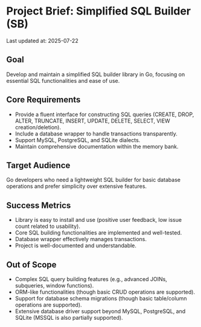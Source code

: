 # Project Brief: Simplified SQL Builder (SB)

Last updated at: 2025-07-22

## Goal
Develop and maintain a simplified SQL builder library in Go, focusing on essential SQL functionalities and ease of use.

## Core Requirements
- Provide a fluent interface for constructing SQL queries (CREATE, DROP, ALTER, TRUNCATE, INSERT, UPDATE, DELETE, SELECT, VIEW creation/deletion).
- Include a database wrapper to handle transactions transparently.
- Support MySQL, PostgreSQL, and SQLite dialects.
- Maintain comprehensive documentation within the memory bank.

## Target Audience
Go developers who need a lightweight SQL builder for basic database operations and prefer simplicity over extensive features.

## Success Metrics
- Library is easy to install and use (positive user feedback, low issue count related to usability).
- Core SQL building functionalities are implemented and well-tested.
- Database wrapper effectively manages transactions.
- Project is well-documented and understandable.

## Out of Scope
- Complex SQL query building features (e.g., advanced JOINs, subqueries, window functions).
- ORM-like functionalities (though basic CRUD operations are supported).
- Support for database schema migrations (though basic table/column operations are supported).
- Extensive database driver support beyond MySQL, PostgreSQL, and SQLite (MSSQL is also partially supported).
